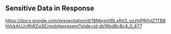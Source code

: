## Sensitive Data in Response
https://docs.google.com/presentation/d/18Megn0BLxRd3_gzzhiPN1nlZ1TB8hVckAUJcRhRZqSE/mobilepresent?slide=id.gb16bd8c8c4_0_477
